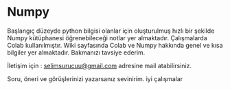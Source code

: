 # Numpy
Başlangıç düzeyde python bilgisi olanlar için oluşturulmuş hızlı bir şekilde Numpy kütüphanesi öğrenebileceği notlar yer almaktadır.
Çalışmalarda Colab kullanılmıştır. 
Wiki sayfasında Colab ve Numpy hakkında genel ve kısa bilgiler yer almaktadır. Bakmanızı tavsiye ederim.

İletişim için :
selimsurucuu@gmail.com adresine mail atabilirsiniz.

Soru, öneri ve görüşlerinizi yazarsanız sevinirim.
iyi çalışmalar
